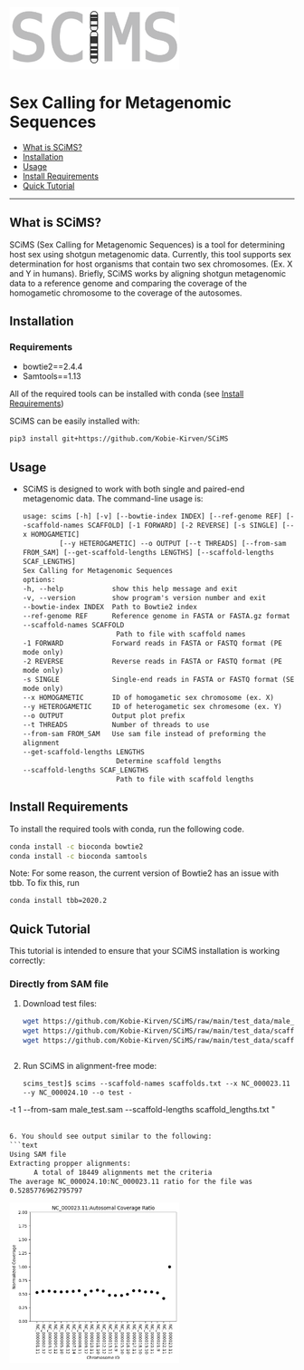 
<img src="https://github.com/Kobie-Kirven/SCiMS/blob/main/docs/_static/logo.png" width="300">
<h1>Sex Calling for Metagenomic Sequences</h1>

- [What is SCiMS?](#What-is-SCiMS?)
- [Installation](#Installation)
- [Usage](#Usage)
- [Install Requirements](#Install-Requirements)
- [Quick Tutorial](#Quick-Tutorial)
---
## What is SCiMS?
SCiMS (Sex Calling for Metagenomic Sequences) is a tool for determining 
host sex using shotgun metagenomic data. Currently, this tool supports sex
determination for host organisms that contain two sex chromosomes.
(Ex. X and Y in humans). Briefly, SCiMS works by aligning shotgun metagenomic
data to a reference genome and comparing the coverage of the homogametic chromosome
to the coverage of the autosomes. 
## Installation

### Requirements
- bowtie2==2.4.4
- Samtools==1.13

All of the required tools can be installed with conda (see [Install Requirements](#Install-Requirements))

SCiMS can be easily installed with:
```bash
pip3 install git+https://github.com/Kobie-Kirven/SCiMS
```
## Usage

- SCiMS is designed to work with both single and paired-end metagenomic data. The command-line usage is:
    ```
    usage: scims [-h] [-v] [--bowtie-index INDEX] [--ref-genome REF] [--scaffold-names SCAFFOLD] [-1 FORWARD] [-2 REVERSE] [-s SINGLE] [--x HOMOGAMETIC]
             [--y HETEROGAMETIC] --o OUTPUT [--t THREADS] [--from-sam FROM_SAM] [--get-scaffold-lengths LENGTHS] [--scaffold-lengths SCAF_LENGTHS]
   Sex Calling for Metagenomic Sequences
   options:
   -h, --help            show this help message and exit
   -v, --version         show program's version number and exit
   --bowtie-index INDEX  Path to Bowtie2 index
   --ref-genome REF      Reference genome in FASTA or FASTA.gz format
   --scaffold-names SCAFFOLD
                           Path to file with scaffold names
   -1 FORWARD            Forward reads in FASTA or FASTQ format (PE mode only)
   -2 REVERSE            Reverse reads in FASTA or FASTQ format (PE mode only)
   -s SINGLE             Single-end reads in FASTA or FASTQ format (SE mode only)
   --x HOMOGAMETIC       ID of homogametic sex chromosome (ex. X)
   --y HETEROGAMETIC     ID of heterogametic sex chromesome (ex. Y)
   --o OUTPUT            Output plot prefix
   --t THREADS           Number of threads to use
   --from-sam FROM_SAM   Use sam file instead of preforming the alignment
   --get-scaffold-lengths LENGTHS
                           Determine scaffold lengths
   --scaffold-lengths SCAF_LENGTHS
                           Path to file with scaffold lengths
    ```

## Install Requirements
To install the required tools with conda, run the following code. 
```bash
conda install -c bioconda bowtie2
conda install -c bioconda samtools
```
Note: For some reason, the current version of Bowtie2 has an issue with tbb. To fix this, 
run 
```bash
conda install tbb=2020.2
```
## Quick Tutorial
This tutorial is intended to ensure that your SCiMS installation is working correctly:

### Directly from SAM file 
1. Download test files:
   ```bash
   wget https://github.com/Kobie-Kirven/SCiMS/raw/main/test_data/male_test.sam
   wget https://github.com/Kobie-Kirven/SCiMS/raw/main/test_data/scaffold_lengths.txt
   wget https://github.com/Kobie-Kirven/SCiMS/raw/main/test_data/scaffolds.txt
   ```
   ```
5. Run SCiMS in alignment-free mode:
   ```text
   scims_test]$ scims --scaffold-names scaffolds.txt --x NC_000023.11 --y NC_000024.10 --o test -
-t 1 --from-sam male_test.sam --scaffold-lengths scaffold_lengths.txt "
   ```

6. You should see output similar to the following:
   ```text
   Using SAM file
   Extracting propper alignments:
         A total of 18449 alignments met the criteria
   The average NC_000024.10:NC_000023.11 ratio for the file was 0.5285776962795797
   ```
   <img src="https://github.com/Kobie-Kirven/SCiMS/blob/main/docs/_static/test.png" width="300">